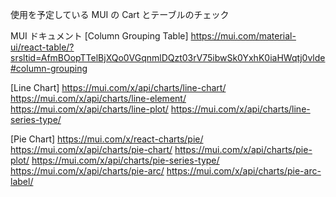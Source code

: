 使用を予定している MUI の Cart とテーブルのチェック

MUI ドキュメント
[Column Grouping Table]
https://mui.com/material-ui/react-table/?srsltid=AfmBOopTTelBjXQo0VGqnmlDQzt03rV75ibwSk0YxhK0iaHWqtj0vlde#column-grouping

[Line Chart]
https://mui.com/x/api/charts/line-chart/
https://mui.com/x/api/charts/line-element/
https://mui.com/x/api/charts/line-plot/
https://mui.com/x/api/charts/line-series-type/

[Pie Chart]
https://mui.com/x/react-charts/pie/
https://mui.com/x/api/charts/pie-chart/
https://mui.com/x/api/charts/pie-plot/
https://mui.com/x/api/charts/pie-series-type/
https://mui.com/x/api/charts/pie-arc/
https://mui.com/x/api/charts/pie-arc-label/
